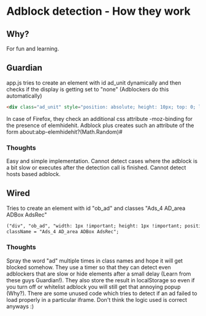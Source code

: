 # Adblock detection - How they work

## Why?
For fun and learning.

## Guardian
app.js tries to create an element with id ad_unit dynamically and then checks if the display is getting set to "none" (Adblockers do this automatically)

```html
<div class="ad_unit" style="position: absolute; height: 10px; top: 0; left: 0; z-index: -1;">&nbsp;</div>
```

In case of Firefox, they check an additional css attribute -moz-binding for the presence of elemhidehit. Adblock plus creates such an attribute of the form about:abp-elemhidehit?(Math.Random)#

### Thoughts
Easy and simple implementation. Cannot detect cases where the adblock is a bit slow or executes after the detection call is finished. Cannot detect hosts based adblock.

## Wired
Tries to create an element with id "ob_ad" and classes "Ads_4 AD_area ADBox AdsRec"

```html
("div", "ob_ad", "width: 1px !important; height: 1px !important; position: absolute !important; left: -10000px !important; top: -1000px !important; border:none; padding: 0 0 0 0;");
className = "Ads_4 AD_area ADBox AdsRec";
```

### Thoughts
Spray the word "ad" multiple times in class names and hope it will get blocked somehow. They use a timer so that they can detect even adblockers that are slow or hide elements after a small delay (Learn from these guys Guardian!). They also store the result in localStorage so even if you turn off or whitelist adblock you will still get that annoying popup (Why?). There are some unused code which tries to detect if an ad failed to load properly in a particular iframe. Don't think the logic used is correct anyways :)
